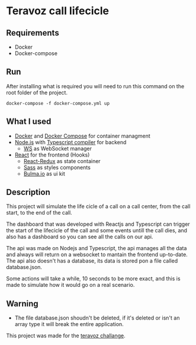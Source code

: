 # Teravoz call lifecicle

## Requirements

- Docker
- Docker-compose

## Run

After installing what is required you will need to run this command on the root folder of the project.

```
docker-compose -f docker-compose.yml up
```

## What I used

- [Docker](https://www.docker.com/) and [Docker Compose](https://docs.docker.com/compose/) for container managment
- [Node.js](https://nodejs.org/en/) with [Typescript compiler](https://www.typescriptlang.org/) for backend
  - [WS](http://expressjs.com/pt-br/) as WebSocket manager
- [React](https://reactjs.org/) for the frontend (Hooks)
  - [React-Redux](https://github.com/reduxjs/react-redux) as state container
  - [Sass](https://sass-lang.com/) as styles components
  - [Bulma.io](https://bulma.io/) as ui kit

## Description

This project will simulate the life cicle of a call on a call center, from the call start, to the end of the call.

The dashboard that was developed with Reactjs and Typescript can trigger the start of the lifecicle of the call and some events untill the call dies, and also has a dashboard so you can see all the calls on our api.

The api was made on Nodejs and Typescript, the api manages all the data and always will return on a websocket to mantain the frontend up-to-date.
The api also doesn't has a database, its data is stored pon a file called database.json.

Some actions will take a while, 10 seconds to be more exact, and this is made to simulate how it would go on a real scenario.

## Warning

- The file database.json shoudn't be deleted, if it's deleted or isn't an array type it will break the entire application.

This project was made for the [teravoz challange](https://github.com/teravoz/challenge/blob/master/full-stack/README.md).
